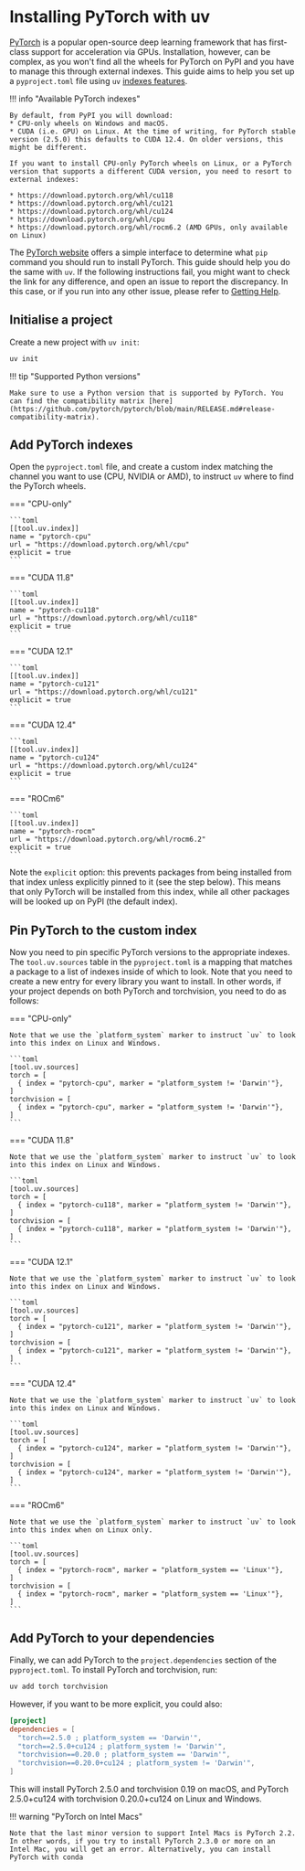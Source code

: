 # Installing PyTorch with uv

[PyTorch](https://pytorch.org/) is a popular open-source deep learning framework that has
first-class support for acceleration via GPUs. Installation, however, can be complex, as you won't
find all the wheels for PyTorch on PyPI and you have to manage this through external indexes. This
guide aims to help you set up a `pyproject.toml` file using `uv`
[indexes features](../../configuration/indexes.md).

!!! info "Available PyTorch indexes"

    By default, from PyPI you will download:
    * CPU-only wheels on Windows and macOS.
    * CUDA (i.e. GPU) on Linux. At the time of writing, for PyTorch stable version (2.5.0) this defaults to CUDA 12.4. On older versions, this might be different.

    If you want to install CPU-only PyTorch wheels on Linux, or a PyTorch version that supports a different CUDA version, you need to resort to external indexes:

    * https://download.pytorch.org/whl/cu118
    * https://download.pytorch.org/whl/cu121
    * https://download.pytorch.org/whl/cu124
    * https://download.pytorch.org/whl/cpu
    * https://download.pytorch.org/whl/rocm6.2 (AMD GPUs, only available on Linux)

The [PyTorch website](https://pytorch.org/get-started/locally/) offers a simple interface to
determine what `pip` command you should run to install PyTorch. This guide should help you do the
same with `uv`. If the following instructions fail, you might want to check the link for any
difference, and open an issue to report the discrepancy. In this case, or if you run into any other
issue, please refer to [Getting Help](../../getting-started/help.md).

## Initialise a project

Create a new project with `uv init`:

```sh
uv init
```

!!! tip "Supported Python versions"

    Make sure to use a Python version that is supported by PyTorch. You can find the compatibility matrix [here](https://github.com/pytorch/pytorch/blob/main/RELEASE.md#release-compatibility-matrix).

## Add PyTorch indexes

Open the `pyproject.toml` file, and create a custom index matching the channel you want to use (CPU,
NVIDIA or AMD), to instruct `uv` where to find the PyTorch wheels.

=== "CPU-only"

    ```toml
    [[tool.uv.index]]
    name = "pytorch-cpu"
    url = "https://download.pytorch.org/whl/cpu"
    explicit = true
    ```

=== "CUDA 11.8"

    ```toml
    [[tool.uv.index]]
    name = "pytorch-cu118"
    url = "https://download.pytorch.org/whl/cu118"
    explicit = true
    ```

=== "CUDA 12.1"

    ```toml
    [[tool.uv.index]]
    name = "pytorch-cu121"
    url = "https://download.pytorch.org/whl/cu121"
    explicit = true
    ```

=== "CUDA 12.4"

    ```toml
    [[tool.uv.index]]
    name = "pytorch-cu124"
    url = "https://download.pytorch.org/whl/cu124"
    explicit = true
    ```

=== "ROCm6"

    ```toml
    [[tool.uv.index]]
    name = "pytorch-rocm"
    url = "https://download.pytorch.org/whl/rocm6.2"
    explicit = true
    ```

Note the `explicit` option: this prevents packages from being installed from that index unless
explicitly pinned to it (see the step below). This means that only PyTorch will be installed from
this index, while all other packages will be looked up on PyPI (the default index).

## Pin PyTorch to the custom index

Now you need to pin specific PyTorch versions to the appropriate indexes. The `tool.uv.sources`
table in the `pyproject.toml` is a mapping that matches a package to a list of indexes inside of
which to look. Note that you need to create a new entry for every library you want to install. In
other words, if your project depends on both PyTorch and torchvision, you need to do as follows:

=== "CPU-only"

    Note that we use the `platform_system` marker to instruct `uv` to look into this index on Linux and Windows.

    ```toml
    [tool.uv.sources]
    torch = [
      { index = "pytorch-cpu", marker = "platform_system != 'Darwin'"},
    ]
    torchvision = [
      { index = "pytorch-cpu", marker = "platform_system != 'Darwin'"},
    ]
    ```

=== "CUDA 11.8"

    Note that we use the `platform_system` marker to instruct `uv` to look into this index on Linux and Windows.

    ```toml
    [tool.uv.sources]
    torch = [
      { index = "pytorch-cu118", marker = "platform_system != 'Darwin'"},
    ]
    torchvision = [
      { index = "pytorch-cu118", marker = "platform_system != 'Darwin'"},
    ]
    ```

=== "CUDA 12.1"

    Note that we use the `platform_system` marker to instruct `uv` to look into this index on Linux and Windows.

    ```toml
    [tool.uv.sources]
    torch = [
      { index = "pytorch-cu121", marker = "platform_system != 'Darwin'"},
    ]
    torchvision = [
      { index = "pytorch-cu121", marker = "platform_system != 'Darwin'"},
    ]
    ```

=== "CUDA 12.4"

    Note that we use the `platform_system` marker to instruct `uv` to look into this index on Linux and Windows.

    ```toml
    [tool.uv.sources]
    torch = [
      { index = "pytorch-cu124", marker = "platform_system != 'Darwin'"},
    ]
    torchvision = [
      { index = "pytorch-cu124", marker = "platform_system != 'Darwin'"},
    ]
    ```

=== "ROCm6"

    Note that we use the `platform_system` marker to instruct `uv` to look into this index when on Linux only.

    ```toml
    [tool.uv.sources]
    torch = [
      { index = "pytorch-rocm", marker = "platform_system == 'Linux'"},
    ]
    torchvision = [
      { index = "pytorch-rocm", marker = "platform_system == 'Linux'"},
    ]
    ```

## Add PyTorch to your dependencies

Finally, we can add PyTorch to the `project.dependencies` section of the `pyproject.toml`. To
install PyTorch and torchvision, run:

```sh
uv add torch torchvision
```

However, if you want to be more explicit, you could also:

```toml
[project]
dependencies = [
  "torch==2.5.0 ; platform_system == 'Darwin'",
  "torch==2.5.0+cu124 ; platform_system != 'Darwin'",
  "torchvision==0.20.0 ; platform_system == 'Darwin'",
  "torchvision==0.20.0+cu124 ; platform_system != 'Darwin'",
]
```

This will install PyTorch 2.5.0 and torchvision 0.19 on macOS, and PyTorch 2.5.0+cu124 with
torchvision 0.20.0+cu124 on Linux and Windows.

!!! warning "PyTorch on Intel Macs"

    Note that the last minor version to support Intel Macs is PyTorch 2.2. In other words, if you try to install PyTorch 2.3.0 or more on an Intel Mac, you will get an error. Alternatively, you can install PyTorch with conda
